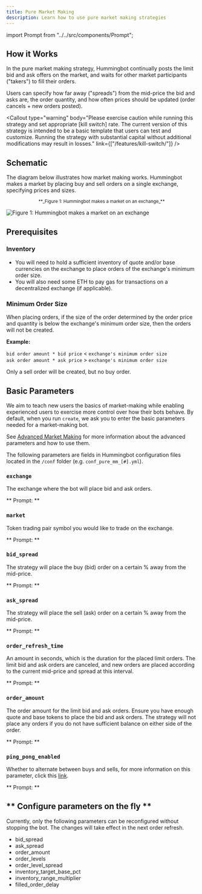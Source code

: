 ```yaml
---
title: Pure Market Making
description: Learn how to use pure market making strategies
---
```




import Prompt from "../../src/components/Prompt";

## How it Works

In the pure market making strategy, Hummingbot continually posts the limit bid and ask offers on the market, and waits for other market participants ("takers") to fill their orders.

Users can specify how far away ("spreads") from the mid-price the bid and asks are, the order quantity, and how often prices should be updated (order cancels + new orders posted).

<Callout
  type="warning"
  body="Please exercise caution while running this strategy and set appropriate [kill switch] rate. The current version of this strategy is intended to be a basic template that users can test and customize. Running the strategy with substantial capital without additional modifications may result in losses."
  link={["/features/kill-switch/"]}
/>

## Schematic

The diagram below illustrates how market making works. Hummingbot makes a market by placing buy and sell orders on a single exchange, specifying prices and sizes.

<small>
  <center>**_Figure 1: Hummingbot makes a market on an exchange_**</center>
</small>

![Figure 1: Hummingbot makes a market on an exchange](/assets/img/pure-mm.png)

## Prerequisites

### Inventory

- You will need to hold a sufficient inventory of quote and/or base currencies on the exchange to place orders of the exchange's minimum order size.
- You will also need some ETH to pay gas for transactions on a decentralized exchange (if applicable).

### Minimum Order Size

When placing orders, if the size of the order determined by the order price and quantity is below the exchange's minimum order size, then the orders will not be created.

**Example:**

`bid order amount * bid price` < `exchange's minimum order size`<br/>
`ask order amount * ask price` > `exchange's minimum order size`

Only a sell order will be created, but no buy order.

## Basic Parameters

We aim to teach new users the basics of market-making while enabling experienced users to exercise more control over how their bots behave. By default, when you run `create`, we ask you to enter the basic parameters needed for a market-making bot.

See [Advanced Market Making](/strategies/adv-market-making) for more information about the advanced parameters and how to use them.

The following parameters are fields in Hummingbot configuration files located in the `/conf` folder (e.g. `conf_pure_mm_[#].yml`).

### `exchange`

The exchange where the bot will place bid and ask orders.

** Prompt: **

<Prompt prompt="Enter your maker spot connector" response=">>> binance" />

### `market`

Token trading pair symbol you would like to trade on the exchange.

** Prompt: **

<Prompt
  prompt="Enter the token trading pair you would like to trade on the exchange"
  response=">>> BTC-USDT"
/>

### `bid_spread`

The strategy will place the buy (bid) order on a certain % away from the mid-price.

** Prompt: **

<Prompt
  prompt="How far away from the mid price do you want to place the first bid order?"
  response=">>> 2"
/>

### `ask_spread`

The strategy will place the sell (ask) order on a certain % away from the mid-price.

** Prompt: **

<Prompt
  prompt="How far away from the mid price do you want to place the first ask order?"
  response=">>> 3"
/>

### `order_refresh_time`

An amount in seconds, which is the duration for the placed limit orders. The limit bid and ask orders are canceled, and new orders are placed according to the current mid-price and spread at this interval.

** Prompt: **

<Prompt
  prompt="How often do you want to cancel and replace bids and asks (in seconds)?"
  response=">>> 10"
/>

### `order_amount`

The order amount for the limit bid and ask orders. Ensure you have enough quote and base tokens to place the bid and ask orders. The strategy will not place any orders if you do not have sufficient balance on either side of the order. <br/>

** Prompt: **

<Prompt
  prompt="What is the amount of [base_asset] per order? (minimum [min_amount])"
  response=""
/>

### `ping_pong_enabled`

Whether to alternate between buys and sells, for more information on this parameter, click this [link](https://docs.hummingbot.io/strategies/ping-pong/).

** Prompt: **

<Prompt
  prompt="Would you like to use the ping pong feature and alternate between buy and sell orders after fills?"
  response=""
/>

<Callout
  type="tip"
  body="For autocomplete inputs during configuration, when going through the command line config process, pressing `<TAB>` at a prompt will display valid available inputs."
/>

## ** Configure parameters on the fly **

Currently, only the following parameters can be reconfigured without stopping the bot. The changes will take effect in the next order refresh.

- bid_spread
- ask_spread
- order_amount
- order_levels
- order_level_spread
- inventory_target_base_pct
- inventory_range_multiplier
- filled_order_delay

<Callout
  type="note"
  body="Reconfiguring of `inventory_target_base_pct` for DEX connectors is not working at the moment."
/>
